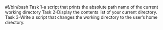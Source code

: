 #!/bin/bash
Task 1-a script that prints the absolute path name of the current working directory
Task 2-Display the contents list of your current directory.
Task 3-Write a script that changes the working directory to the user’s home directory.
